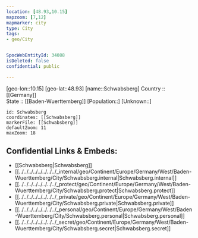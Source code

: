 ```yaml
---
location: [48.93,10.15] 
mapzoom: [7,12] 
mapmarker: city 
type: City
tags:
- geo/City


SpocWebEntityId: 34088
isDeleted: false
confidential: public

---
```

[geo-lon::10.15] 
[geo-lat::48.93] 
[name::Schwabsberg] 
Country :: [[Germany]]  
State :: [[Baden-Wuerttemberg]] 
[Population::] 
[Unknown::] 


```leaflet
id: Schwabsberg
coordinates: [[Schwabsberg]] 
markerFile: [[Schwabsberg]] 
defaultZoom: 11 
maxZoom: 18
```


## Confidential Links & Embeds: 
- [[Schwabsberg|Schwabsberg]]  
- [[../../../../../../../../_internal/geo/Continent/Europe/Germany/West/Baden-Wuerttemberg/City/Schwabsberg.internal|Schwabsberg.internal]] 
- [[../../../../../../../../_protect/geo/Continent/Europe/Germany/West/Baden-Wuerttemberg/City/Schwabsberg.protect|Schwabsberg.protect]] 
- [[../../../../../../../../_private/geo/Continent/Europe/Germany/West/Baden-Wuerttemberg/City/Schwabsberg.private|Schwabsberg.private]] 
- [[../../../../../../../../_personal/geo/Continent/Europe/Germany/West/Baden-Wuerttemberg/City/Schwabsberg.personal|Schwabsberg.personal]] 
- [[../../../../../../../../_secret/geo/Continent/Europe/Germany/West/Baden-Wuerttemberg/City/Schwabsberg.secret|Schwabsberg.secret]] 
